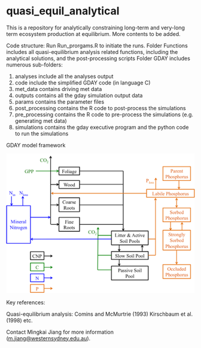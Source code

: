 # quasi_equil_analytical

This is a repository for analytically constraining long-term and very-long term ecosystem production at equilibrium. More contents to be added. 

Code structure:
Run Run_prorgams.R to initiate the runs.
Folder Functions includes all quasi-equilibrium analysis related functions, including the analytical solutions, and the post-processing scripts
Folder GDAY includes numerous sub-folders:
1. analyses include all the analyses output
2. code include the simplified GDAY code (in language C)
3. met_data contains driving met data
4. outputs contains all the gday simulation output data
5. params contains the parameter files
6. post_processing contains the R code to post-process the simulations
7. pre_processing contains the R code to pre-process the simulations (e.g. generating met data)
8. simulations contains the gday executive program and the python code to run the simulations

GDAY model framework
<p style="text-align:center"><img src="GDAY/code/doc/outline.png" width="700"/></p>

Key references:

Quasi-equilibrium analysis:
Comins and McMurtrie (1993)
Kirschbaum et al. (1998)
etc.

Contact Mingkai Jiang for more information (m.jiang@westernsydney.edu.au).
